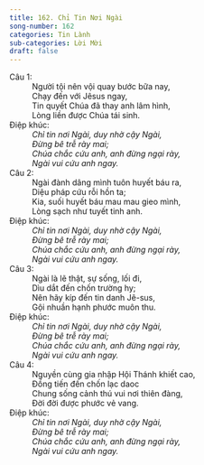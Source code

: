 ```yaml
---
title: 162. Chỉ Tin Nơi Ngài
song-number: 162
categories: Tin Lành
sub-categories: Lời Mời
draft: false
---
```

<dl><dt>Câu 1:</dt><dd data-verse="1">Người tội nên vội quay bước bữa nay, <br/>Chạy đến với Jêsus ngay, <br/>Tin quyết Chúa đã thay anh lâm hình, <br/>Lòng liền được Chúa tái sinh. </dd><dt>Điệp khúc:</dt><dd data-chorus="1"><em>Chỉ tin nơi Ngài, duy nhờ cậy Ngài, <br/>Đừng bê trễ rày mai; <br/>Chúa chắc cứu anh, anh đừng ngại rày, <br/>Ngài vui cứu anh ngay. </em></dd><dt>Câu 2:</dt><dd data-verse="2">Ngài đành dâng mình tuôn huyết báu ra, <br/>Diệu pháp cứu rỗi hồn ta; <br/>Kia, suối huyết báu mau mau gieo mình, <br/>Lòng sạch như tuyết tinh anh. </dd><dt>Điệp khúc:</dt><dd data-chorus="1"><em>Chỉ tin nơi Ngài, duy nhờ cậy Ngài, <br/>Đừng bê trễ rày mai; <br/>Chúa chắc cứu anh, anh đừng ngại rày, <br/>Ngài vui cứu anh ngay. </em></dd><dt>Câu 3:</dt><dd data-verse="3">Ngài là lẽ thật, sự sống, lối đi, <br/>Dìu dắt đến chốn trường hy; <br/>Nên hãy kíp đến tin danh Jê-sus, <br/>Gội nhuần hạnh phước muôn thu. </dd><dt>Điệp khúc:</dt><dd data-chorus="1"><em>Chỉ tin nơi Ngài, duy nhờ cậy Ngài, <br/>Đừng bê trễ rày mai; <br/>Chúa chắc cứu anh, anh đừng ngại rày, <br/>Ngài vui cứu anh ngay. </em></dd><dt>Câu 4:</dt><dd data-verse="4">Nguyền cùng gia nhập Hội Thánh khiết cao, <br/>Đồng tiến đến chốn lạc daoc <br/>Chung sống cảnh thú vui nơi thiên đàng, <br/>Đời đời được phước vẻ vang. </dd><dt>Điệp khúc:</dt><dd data-chorus="1"><em>Chỉ tin nơi Ngài, duy nhờ cậy Ngài, <br/>Đừng bê trễ rày mai; <br/>Chúa chắc cứu anh, anh đừng ngại rày, <br/>Ngài vui cứu anh ngay. </em></dd></dl>